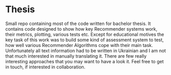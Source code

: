 # Thesis
Small repo containing most of the code written for bachelor thesis.
It contains code designed to show how key Recommender systems work, their metrics, plotting, various tests etc.
Except for educational motives the key task of this work was to build some kind of assessment system to test,
how well various Recommender Algorithms cope with their main task.
Unfortunately all text information had to be written in Ukrainian and I am not that much interested in manually translating it. There are few really interesting approaches that you may want to have a look it. Feel free to get in touch, if interested in collaboration.